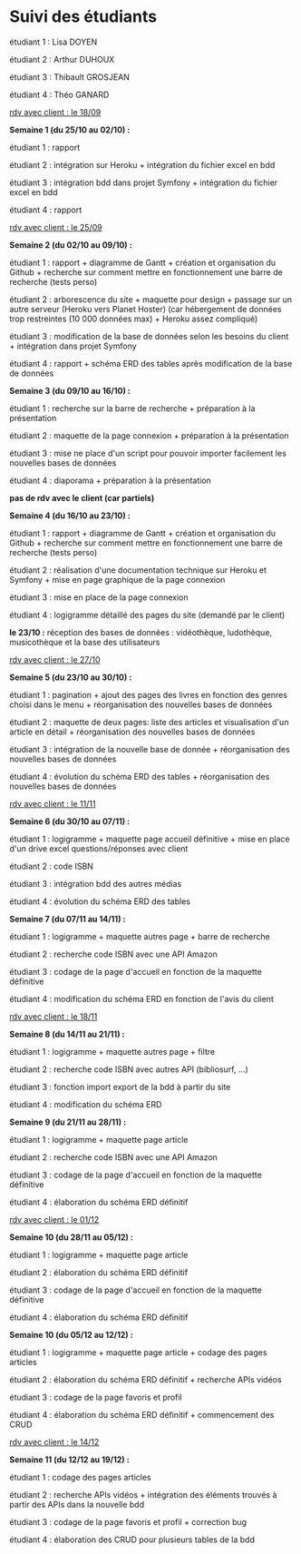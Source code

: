 # Suivi des étudiants

étudiant 1 : Lisa DOYEN

étudiant 2 : Arthur DUHOUX

étudiant 3 : Thibault GROSJEAN

étudiant 4 : Théo GANARD



<u>rdv avec client : le 18/09</u>



**Semaine 1 (du 25/10 au 02/10) :**

étudiant 1 : rapport

étudiant 2 : intégration sur Heroku + intégration du fichier excel en bdd

étudiant 3 : intégration bdd dans projet Symfony + intégration du fichier excel en bdd

étudiant 4 : rapport



<u>rdv avec client : le 25/09</u>



**Semaine 2 (du 02/10 au 09/10) :**

étudiant 1 : rapport + diagramme de Gantt + création et organisation du Github + recherche sur comment mettre en fonctionnement une barre de recherche (tests perso)

étudiant 2 : arborescence du site + maquette pour design + passage sur un autre serveur (Heroku vers Planet Hoster) (car hébergement de données trop restreintes (10 000 données max) + Heroku assez compliqué)

étudiant 3 : modification de la base de données selon les besoins du client + intégration dans projet Symfony

étudiant 4 : rapport + schéma ERD des tables après modification de la base de données



**Semaine 3 (du 09/10 au 16/10) :**

étudiant 1 : recherche sur la barre de recherche + préparation à la présentation

étudiant 2 : maquette de la page connexion + préparation à la présentation

étudiant 3 : mise ne place d'un script pour pouvoir importer facilement les nouvelles bases de données

étudiant 4 : diaporama + préparation à la présentation


**pas de rdv avec le client (car partiels)**


**Semaine 4 (du 16/10 au 23/10) :**

étudiant 1 : rapport + diagramme de Gantt + création et organisation du Github + recherche sur comment mettre en fonctionnement une barre de recherche (tests perso)

étudiant 2 : réalisation d'une documentation technique sur Heroku et Symfony + mise en page graphique de la page connexion

étudiant 3 : mise en place de la page connexion

étudiant 4 : logigramme détaillé des pages du site (demandé par le client)



**le 23/10 :** réception des bases de données : vidéothèque, ludothèque, musicothèque et la base des utilisateurs

<u>rdv avec client : le 27/10</u>



**Semaine 5 (du 23/10 au 30/10) :**

étudiant 1 : pagination + ajout des pages des livres en fonction des genres choisi dans le menu + réorganisation des nouvelles bases de données

étudiant 2 : maquette de deux pages: liste des articles et visualisation d'un article en détail + réorganisation des nouvelles bases de données

étudiant 3 : intégration de la nouvelle base de donnée + réorganisation des nouvelles bases de données

étudiant 4 : évolution du schéma ERD des tables + réorganisation des nouvelles bases de données



<u>rdv avec client : le 11/11</u>


**Semaine 6 (du 30/10 au 07/11) :**

étudiant 1 : logigramme + maquette page accueil définitive + mise en place d'un drive excel questions/réponses avec client

étudiant 2 : code ISBN

étudiant 3 : intégration bdd des autres médias

étudiant 4 : évolution du schéma ERD des tables


**Semaine 7 (du 07/11 au 14/11) :**

étudiant 1 : logigramme + maquette autres page + barre de recherche

étudiant 2 : recherche code ISBN avec une API Amazon

étudiant 3 : codage de la page d'accueil en fonction de la maquette définitive

étudiant 4 : modification du schéma ERD en fonction de l'avis du client


<u>rdv avec client : le 18/11</u>


**Semaine 8 (du 14/11 au 21/11) :**

étudiant 1 : logigramme + maquette autres page + filtre

étudiant 2 : recherche code ISBN avec autres API (bibliosurf, ...)

étudiant 3 : fonction import export de la bdd à partir du site

étudiant 4 : modification du schéma ERD


**Semaine 9 (du 21/11 au 28/11) :**

étudiant 1 : logigramme + maquette page article

étudiant 2 : recherche code ISBN avec une API Amazon

étudiant 3 : codage de la page d'accueil en fonction de la maquette définitive

étudiant 4 : élaboration du schéma ERD définitif


<u>rdv avec client : le 01/12</u>

**Semaine 10 (du 28/11 au 05/12) :**

étudiant 1 : logigramme + maquette page article

étudiant 2 : élaboration du schéma ERD définitif

étudiant 3 : codage de la page d'accueil en fonction de la maquette définitive

étudiant 4 : élaboration du schéma ERD définitif


**Semaine 10 (du 05/12 au 12/12) :**

étudiant 1 : logigramme + maquette page article + codage des pages articles

étudiant 2 : élaboration du schéma ERD définitif + recherche APIs vidéos

étudiant 3 : codage de la page favoris et profil

étudiant 4 : élaboration du schéma ERD définitif + commencement des CRUD



<u>rdv avec client : le 14/12</u>

**Semaine 11 (du 12/12 au 19/12) :**

étudiant 1 : codage des pages articles

étudiant 2 : recherche APIs vidéos + intégration des éléments trouvés à partir des APIs dans la nouvelle bdd

étudiant 3 : codage de la page favoris et profil + correction bug

étudiant 4 : élaboration des CRUD pour plusieurs tables de la bdd

